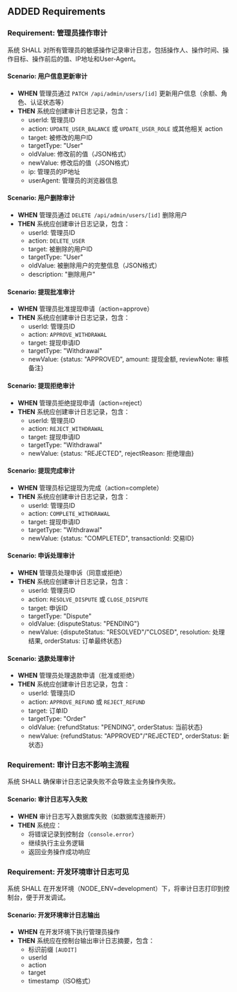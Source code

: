 ## ADDED Requirements

### Requirement: 管理员操作审计

系统 SHALL 对所有管理员的敏感操作记录审计日志，包括操作人、操作时间、操作目标、操作前后的值、IP地址和User-Agent。

#### Scenario: 用户信息更新审计

- **WHEN** 管理员通过 `PATCH /api/admin/users/[id]` 更新用户信息（余额、角色、认证状态等）
- **THEN** 系统应创建审计日志记录，包含：
  - userId: 管理员ID
  - action: `UPDATE_USER_BALANCE` 或 `UPDATE_USER_ROLE` 或其他相关 action
  - target: 被修改的用户ID
  - targetType: "User"
  - oldValue: 修改前的值（JSON格式）
  - newValue: 修改后的值（JSON格式）
  - ip: 管理员的IP地址
  - userAgent: 管理员的浏览器信息

#### Scenario: 用户删除审计

- **WHEN** 管理员通过 `DELETE /api/admin/users/[id]` 删除用户
- **THEN** 系统应创建审计日志记录，包含：
  - userId: 管理员ID
  - action: `DELETE_USER`
  - target: 被删除的用户ID
  - targetType: "User"
  - oldValue: 被删除用户的完整信息（JSON格式）
  - description: "删除用户"

#### Scenario: 提现批准审计

- **WHEN** 管理员批准提现申请（action=approve）
- **THEN** 系统应创建审计日志记录，包含：
  - userId: 管理员ID
  - action: `APPROVE_WITHDRAWAL`
  - target: 提现申请ID
  - targetType: "Withdrawal"
  - newValue: {status: "APPROVED", amount: 提现金额, reviewNote: 审核备注}

#### Scenario: 提现拒绝审计

- **WHEN** 管理员拒绝提现申请（action=reject）
- **THEN** 系统应创建审计日志记录，包含：
  - userId: 管理员ID
  - action: `REJECT_WITHDRAWAL`
  - target: 提现申请ID
  - targetType: "Withdrawal"
  - newValue: {status: "REJECTED", rejectReason: 拒绝理由}

#### Scenario: 提现完成审计

- **WHEN** 管理员标记提现为完成（action=complete）
- **THEN** 系统应创建审计日志记录，包含：
  - userId: 管理员ID
  - action: `COMPLETE_WITHDRAWAL`
  - target: 提现申请ID
  - targetType: "Withdrawal"
  - newValue: {status: "COMPLETED", transactionId: 交易ID}

#### Scenario: 申诉处理审计

- **WHEN** 管理员处理申诉（同意或拒绝）
- **THEN** 系统应创建审计日志记录，包含：
  - userId: 管理员ID
  - action: `RESOLVE_DISPUTE` 或 `CLOSE_DISPUTE`
  - target: 申诉ID
  - targetType: "Dispute"
  - oldValue: {disputeStatus: "PENDING"}
  - newValue: {disputeStatus: "RESOLVED"/"CLOSED", resolution: 处理结果, orderStatus: 订单最终状态}

#### Scenario: 退款处理审计

- **WHEN** 管理员处理退款申请（批准或拒绝）
- **THEN** 系统应创建审计日志记录，包含：
  - userId: 管理员ID
  - action: `APPROVE_REFUND` 或 `REJECT_REFUND`
  - target: 订单ID
  - targetType: "Order"
  - oldValue: {refundStatus: "PENDING", orderStatus: 当前状态}
  - newValue: {refundStatus: "APPROVED"/"REJECTED", orderStatus: 新状态}

### Requirement: 审计日志不影响主流程

系统 SHALL 确保审计日志记录失败不会导致主业务操作失败。

#### Scenario: 审计日志写入失败

- **WHEN** 审计日志写入数据库失败（如数据库连接断开）
- **THEN** 系统应：
  - 将错误记录到控制台（`console.error`）
  - 继续执行主业务逻辑
  - 返回业务操作成功响应

### Requirement: 开发环境审计日志可见

系统 SHALL 在开发环境（NODE_ENV=development）下，将审计日志打印到控制台，便于开发调试。

#### Scenario: 开发环境审计日志输出

- **WHEN** 在开发环境下执行管理员操作
- **THEN** 系统应在控制台输出审计日志摘要，包含：
  - 标识前缀 `[AUDIT]`
  - userId
  - action
  - target
  - timestamp（ISO格式）
